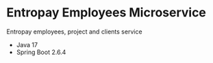 # Entropay Employees Microservice
Entropay employees, project and clients service

- Java 17
- Spring Boot 2.6.4  
